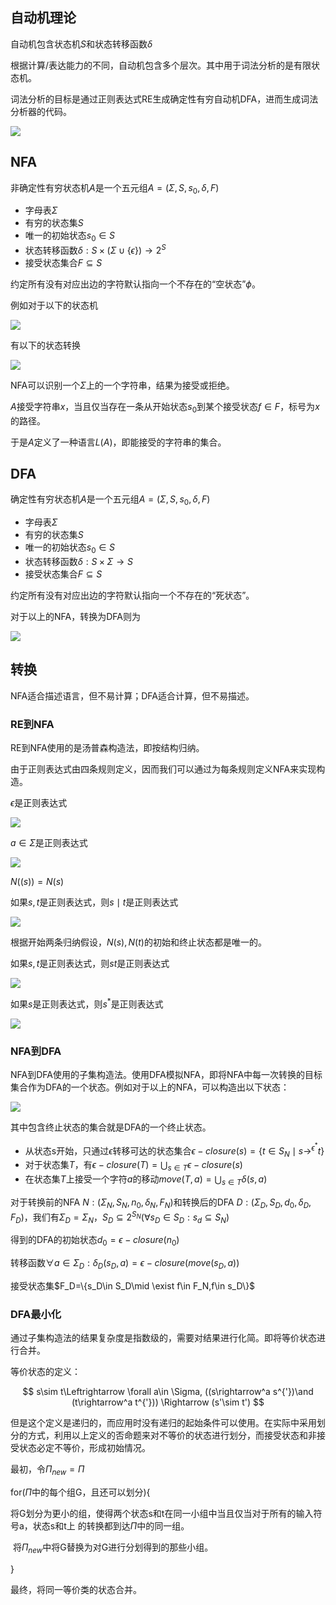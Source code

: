 ## 自动机理论

自动机包含状态机$S$和状态转移函数$\delta$

根据计算/表达能力的不同，自动机包含多个层次。其中用于词法分析的是有限状态机。

词法分析的目标是通过正则表达式RE生成确定性有穷自动机DFA，进而生成词法分析器的代码。

![](https://newtank1.github.io\assets\images\QQ截图20221116140717.png)



## NFA

非确定性有穷状态机$A$是一个五元组$A = (\Sigma ,S,s_0,\delta,F)$

- 字母表$\Sigma$
- 有穷的状态集$S$
- 唯一的初始状态$s_0\in S$
- 状态转移函数$\delta:S\times (\Sigma \cup \{\epsilon\})\rightarrow 2^S$
- 接受状态集合$F\subseteq S$

约定所有没有对应出边的字符默认指向一个不存在的“空状态”$\phi$。

例如对于以下的状态机

![](https://newtank1.github.io\assets\images\QQ截图20221116141630.png)

有以下的状态转换

![](https://newtank1.github.io\assets\images\QQ截图20221116141652.png)

NFA可以识别一个$\Sigma$上的一个字符串，结果为接受或拒绝。

$A$接受字符串$x$，当且仅当存在一条从开始状态$s_0$到某个接受状态$f\in F$，标号为$x$的路径。

于是$A$定义了一种语言$L(A)$，即能接受的字符串的集合。

## DFA

确定性有穷状态机$A$是一个五元组$A = (\Sigma ,S,s_0,\delta,F)$

- 字母表$\Sigma$
- 有穷的状态集$S$
- 唯一的初始状态$s_0\in S$
- 状态转移函数$\delta:S\times \Sigma\rightarrow S$
- 接受状态集合$F\subseteq S$

约定所有没有对应出边的字符默认指向一个不存在的“死状态”。

对于以上的NFA，转换为DFA则为

![](https://newtank1.github.io\assets\images\QQ截图20221116143248.png)

## 转换

NFA适合描述语言，但不易计算；DFA适合计算，但不易描述。

### RE到NFA

RE到NFA使用的是汤普森构造法，即按结构归纳。

由于正则表达式由四条规则定义，因而我们可以通过为每条规则定义NFA来实现构造。

$\epsilon$是正则表达式

![](https://newtank1.github.io\assets\images\QQ截图20221116144106.png)

$a\in \Sigma$是正则表达式

![](https://newtank1.github.io\assets\images\QQ截图20221116144152.png)

$N((s))=N(s)$

如果$s,t$是正则表达式，则$s\mid t$是正则表达式

![](https://newtank1.github.io\assets\images\QQ截图20221116144250.png)

根据开始两条归纳假设，$N(s),N(t)$的初始和终止状态都是唯一的。

如果$s,t$是正则表达式，则$st$是正则表达式

![](https://newtank1.github.io\assets\images\QQ截图20221116144351.png)

如果$s$是正则表达式，则$s^*$是正则表达式

![](https://newtank1.github.io\assets\images\QQ截图20221116144406.png)

### NFA到DFA

NFA到DFA使用的子集构造法。使用DFA模拟NFA，即将NFA中每一次转换的目标集合作为DFA的一个状态。例如对于以上的NFA，可以构造出以下状态：

![](https://newtank1.github.io\assets\images\QQ截图20221116150715.png)

其中包含终止状态的集合就是DFA的一个终止状态。

- 从状态s开始，只通过$\epsilon$转移可达的状态集合$\epsilon-closure(s)=\{t\in S_N\mid s\rightarrow^{\epsilon^*}t\}$
- 对于状态集$T$，有$\epsilon-closure(T)=\bigcup_{s\in T}\epsilon-closure(s)$
- 在状态集$T$上接受一个字符$a$的移动$move(T,a)=\bigcup_{s\in T}\delta(s,a)$

对于转换前的NFA $N:(\Sigma_N,S_N,n_0,\delta_N,F_N)$和转换后的DFA $D:(\Sigma_D,S_D,d_0,\delta_D,F_D)$，我们有$\Sigma_D=\Sigma_N$，$S_D\subseteq 2^{S_N}(\forall s_D\in S_D: s_d\subseteq S_N)$

得到的DFA的初始状态$d_0=\epsilon-closure(n_0)$

转移函数$\forall a\in \Sigma_D :\delta_D(s_D,a)=\epsilon-closure(move(s_D,a))$

接受状态集$F_D=\{s_D\in S_D\mid \exist f\in F_N,f\in s_D\}$

### DFA最小化

通过子集构造法的结果复杂度是指数级的，需要对结果进行化简。即将等价状态进行合并。

等价状态的定义：


$$
s\sim t\Leftrightarrow \forall a\in \Sigma, ((s\rightarrow^a s^{'})\and (t\rightarrow^a t^{'})) \Rightarrow (s'\sim t')
$$


但是这个定义是递归的，而应用时没有递归的起始条件可以使用。在实际中采用划分的方式，利用以上定义的否命题来对不等价的状态进行划分，而接受状态和非接受状态必定不等价，形成初始情况。

最初，令$\Pi_{new}=\Pi$

for($\Pi$中的每个组G，且还可以划分){

​	将G划分为更小的组，使得两个状态s和t在同一小组中当且仅当对于所有的输入符号a，状态s和t上		的转换都到达$\Pi$中的同一组。

​	将$\Pi_{new}$中将G替换为对G进行分划得到的那些小组。

}

最终，将同一等价类的状态合并。